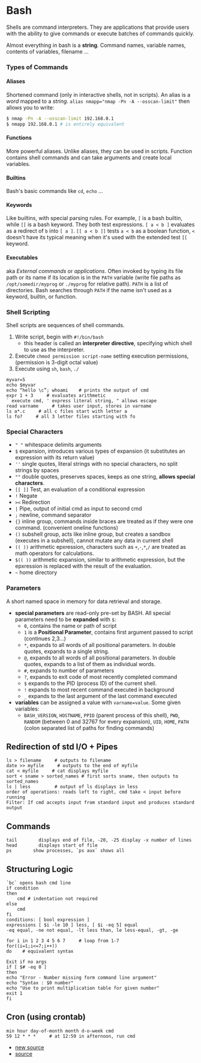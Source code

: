 # Bash
Shells are command interpreters. They are applications that provide users with the ability to give commands or execute batches of commands quickly. 

Almost everything in bash is a **string**. Command names, variable names, contents of variables, filename ...

### Types of Commands
#### Aliases
Shortened command (only in interactive shells, not in scripts). An alias is a *word* mapped to a *string*. `alias nmapp="nmap -Pn -A --osscan-limit"` then allows you to write:
```bash
$ nmap -Pn -A --osscan-limit 192.168.0.1
$ nmapp 192.168.0.1 # is entirely equivalent
```

#### Functions
More powerful aliases. Unlike aliases, they can be used in scripts. Function contains shell commands and can take arguments and create local variables. 

#### Builtins
Bash's basic commands like `cd`, `echo` ...

#### Keywords
Like builtins, with special parsing rules. For example, `[` is a bash builtin, while `[[` is a bash keyword. They both test expressions. `[ a < b ]` evaluates as a redirect of `b` into `[ a ]`. `[[ a < b ]]` tests `a < b` as a boolean function, `<` doesn't have its typical meaning when it's used with the extended test `[[` keyword.

#### Executables
aka *External commands* or *applications*. Often invoked by typing its file path or its name if its location is in the `PATH` variable (write file paths as `/opt/somedir/myprog` or `./myprog` for relative path). `PATH` is a list of directories. Bash searches through `PATH` if the name isn't used as a keyword, builtin, or function. 


### Shell Scripting

Shell scripts are sequences of shell commands.

1. Write script, begin with `#!/bin/bash`
    - this header is called an **interpreter directive**, specifying which shell to use as the interpreter.
2. Execute `chmod permission script-name` setting execution permissions, (permission is 3-digit octal value)
3. Execute using `sh`, `bash`, `./`

```
myvar=5
echo $myvar
echo “hello \c”; whoami    # prints the output of cmd
expr 1 + 3     # evaluates arithmetic
` execute cmd, ' express literal string, " allows escape 
read varname     # takes user input, stores in varname
ls a*.c     # all c files start with letter a
ls fo?     # all 3 letter files starting with fo
```
### Special Characters
- `" "` whitespace delimits arguments
- `$` expansion, introduces various types of expansion (it substitutes an expression with its return value)
- `''` single quotes, literal strings with no special characters, no split strings by spaces 
- `""` double quotes, preserves spaces, keeps as one string, **allows special characters**.
- `[[ ]]` Test, an evaluation of a conditional expression
- `!` Negate
- `><` Redirection
- `|` Pipe, output of initial cmd as input to second cmd
- `;` newline, command separator
- `{}` inline group, commands inside braces are treated as if they were one command. (convenient oneline functions)
- `()` subshell group, acts like inline group, but creates a sandbox (executes in a subshell), cannot mutate any data in current shell
- `(( ))` arithmetic epxression, characters such as `+`,`-`,`*`,`/` are treated as math operators for calculations.
- `$(( ))` arithmetic expansion, similar to arithmetic expression, but the epxression is replaced with the result of the evaluation.
- `~` home directory

### Parameters
A short named space in memory for data retrieval and storage. 
- **special parameters** are read-only pre-set by BASH. All special parameters need to be **expanded** with `$`:
    - `0`, contains the name or path of script
    - `1` is a **Positional Parameter**, contains first argument passed to script (continues 2,3...)
    - `*`, expands to all words of all positional parameters. In double quotes, expands to a single string.
    - `@`, expands to all words of all positional parameters. In double quotes, expands to a list of them as individual words.
    - `#`, expands to number of parameters
    - `?`, expands to exit code of most recently completed command
    - `$` expands to the PID (process ID) of the current shell.
    - `!` expands to most recent command executed in background
    - `_` expands to the last argument of the last command executed
- **variables** can be assigned a value with `varname=value`. Some given variables:
    - `BASH_VERSION`, `HOSTNAME`, `PPID` (parent process of this shell), `PWD`, `RANDOM` (between 0 and 32767 for every expansion), `UID`, `HOME`, `PATH` (colon separated list of paths for finding commands)


## Redirection of std I/O + Pipes
```
ls > filename     # outputs to filename
date >> myfile     # outputs to the end of myfile
cat < myfile     # cat displays myfile
sort < sname > sorted_names # first sorts sname, then outputs to sorted_names
ls | less         # output of ls displays in less
order of operations: reads left to right, cmd take < input before running
Filter: If cmd accepts input from standard input and produces standard output
```
## Commands
```
tail        displays end of file, -20, -25 display -x number of lines
head        displays start of file
ps        show processes, `ps aux` shows all
```

## Structuring Logic
```
`bc` opens bash cmd line
if condition
then
    cmd # indentation not required
else
    cmd
fi
conditions: [ bool expression ]
expressions [ $i -le 10 ] less, [ $i -eq 5] equal
-eq equal, -ne not equal, -lt less than, le less-equal, -gt, -ge

for i in 1 2 3 4 5 6 7     # loop from 1-7
for((i=1;i<=7;i++)) 
do    # equivalent syntax

Exit if no args
if [ $# -eq 0 ]
then
echo "Error - Number missing form command line argument"
echo "Syntax : $0 number"
echo "Use to print multiplication table for given number"
exit 1
fi
```


## Cron (using crontab)
```
min hour day-of-month month d-o-week cmd
59 12 * * *     # at 12:59 in afternoon, run cmd
```


- [new source](http://guide.bash.academy/)
- [source](http://mywiki.wooledge.org/)
